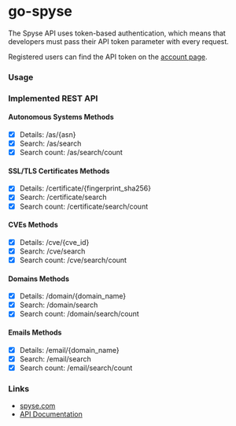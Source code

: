 # go-spyse

The Spyse API uses token-based authentication, which means that developers must pass their API token parameter with every request.

Registered users can find the API token on the [account page](https://spyse.com/user).

### Usage

### Implemented REST API

#### Autonomous Systems Methods
- [x] Details: /as/{asn}
- [x] Search: /as/search
- [x] Search count: /as/search/count

#### SSL/TLS Certificates Methods
- [x] Details: /certificate/{fingerprint_sha256}
- [x] Search: /certificate/search
- [x] Search count: /certificate/search/count

#### CVEs Methods
- [x] Details: /cve/{cve_id}
- [x] Search: /cve/search
- [x] Search count: /cve/search/count

#### Domains Methods
- [x] Details: /domain/{domain_name}
- [x] Search: /domain/search
- [x] Search count: /domain/search/count

#### Emails Methods
- [x] Details: /email/{domain_name}
- [x] Search: /email/search
- [x] Search count: /email/search/count

### Links
* [spyse.com](https://spyse.com)
* [API Documentation](https://spyse-dev.readme.io/reference/quick-start)